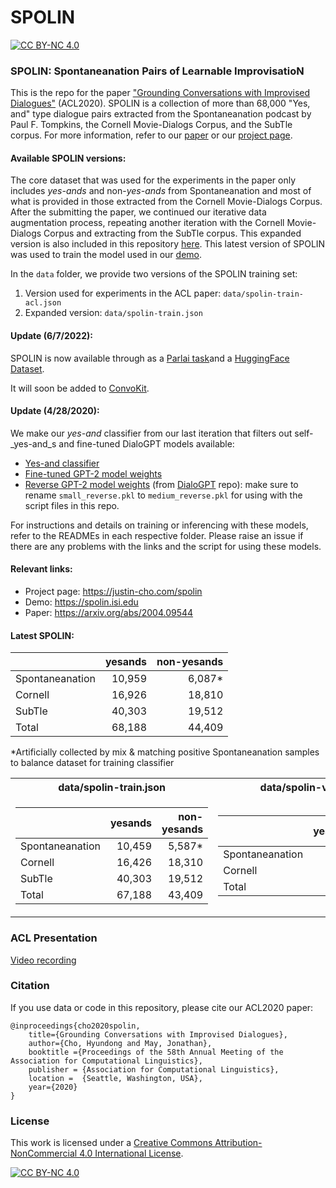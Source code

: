 # SPOLIN
[![CC BY-NC 4.0][cc-by-nc-shield]][cc-by-nc]

### SPOLIN: Spontaneanation Pairs of Learnable ImprovisatioN

This is the repo for the paper ["Grounding Conversations with Improvised Dialogues"]() (ACL2020). 
SPOLIN is a collection of more than 68,000 "Yes, and" type dialogue pairs extracted from the Spontaneanation podcast by Paul F. Tompkins, the Cornell Movie-Dialogs Corpus, and the SubTle corpus. For more information, refer to our [paper](https://arxiv.org/abs/2004.09544) or our [project page](https://justin-cho.com/spolin).


#### Available SPOLIN versions:
The core dataset that was used for the experiments in the paper only includes _yes-ands_ and non-_yes-ands_ from Spontaneanation and most of what is provided in those extracted from the Cornell Movie-Dialogs Corpus. After the submitting the paper, we continued our iterative data augmentation process, repeating another iteration with the Cornell Movie-Dialogs Corpus and extracting from the SubTle corpus. This expanded version is also included in this repository [here](/data). This latest version of SPOLIN was used to train the model used in our [demo](https://spolin.isi.edu). 


In the `data` folder, we provide two versions of the SPOLIN training set: 
1. Version used for experiments in the ACL paper: `data/spolin-train-acl.json` 
2. Expanded version: `data/spolin-train.json`


#### Update (6/7/2022):

SPOLIN is now available through as a [Parlai task](https://parl.ai/docs/tasks.html#spolin)and a [HuggingFace Dataset]([https://huggingface.co/datasets](https://huggingface.co/datasets/wise-east/spolin)).  

It will soon be added to [ConvoKit](https://github.com/CornellNLP/ConvoKit). 

#### Update (4/28/2020): 

We make our _yes-and_ classifier from our last iteration that filters out self-_yes-and_s and fine-tuned DialoGPT models available: 

* [Yes-and classifier](https://drive.google.com/open?id=1My_8SGJHR43bLHepYAl6O8WG1fbH9_9P)
* [Fine-tuned GPT-2 model weights](https://drive.google.com/open?id=1-uX2vTqMyOge2l-dhcWEVfoXlotRhSK3)
* [Reverse GPT-2 model weights](https://convaisharables.blob.core.windows.net/lsp/multiref/small_reverse.pkl) (from [DialoGPT](https://github.com/microsoft/DialoGPT) repo): make sure to rename `small_reverse.pkl` to `medium_reverse.pkl` for using with the script files in this repo. 

For instructions and details on training or inferencing with these models, refer to the READMEs in each respective folder. Please raise an issue if there are any problems with the links and the script for using these models. 

#### Relevant links: 

* Project page: https://justin-cho.com/spolin
* Demo: https://spolin.isi.edu
* Paper: https://arxiv.org/abs/2004.09544



#### Latest SPOLIN:  
|| yesands| non-yesands|
|--|---:|---:|
|Spontaneanation|10,959|6,087*|
|Cornell|16,926|18,810|
|SubTle|40,303|19,512|
|Total|68,188|44,409|

\*Artificially collected by mix & matching positive Spontaneanation samples to balance dataset for training classifier


<table>
<tr><th> data/spolin-train.json</th>
<th> data/spolin-valid.json </th></tr>
<tr><td>

|| yesands| non-yesands|
|--|---:|---:|
|Spontaneanation|10,459|5,587*|
|Cornell|16,426|18,310|
|SubTle|40,303|19,512|
|Total|67,188|43,409|

</td><td>

|| yesands| non-yesands|
|--|---:|---:|
|Spontaneanation|500|500|
|Cornell|500|500|
|Total|1,000|1,000|

</td></tr> </table>

### ACL Presentation 

[Video recording](https://slideslive.com/38928948/grounding-conversations-with-improvised-dialogues)


### Citation

If you use data or code in this repository, please cite our ACL2020 paper: 
```
@inproceedings{cho2020spolin,
    title={Grounding Conversations with Improvised Dialogues},
    author={Cho, Hyundong and May, Jonathan},
    booktitle ={Proceedings of the 58th Annual Meeting of the Association for Computational Linguistics},
    publisher = {Association for Computational Linguistics}, 
    location =  {Seattle, Washington, USA},
    year={2020}
}  
```


### License


This work is licensed under a [Creative Commons Attribution-NonCommercial 4.0 International License][cc-by-nc].

[![CC BY-NC 4.0][cc-by-nc-image]][cc-by-nc]

[cc-by-nc]: http://creativecommons.org/licenses/by-nc/4.0/
[cc-by-nc-image]: https://licensebuttons.net/l/by-nc/4.0/88x31.png
[cc-by-nc-shield]: https://img.shields.io/badge/License-CC%20BY--NC%204.0-lightgrey.svg
